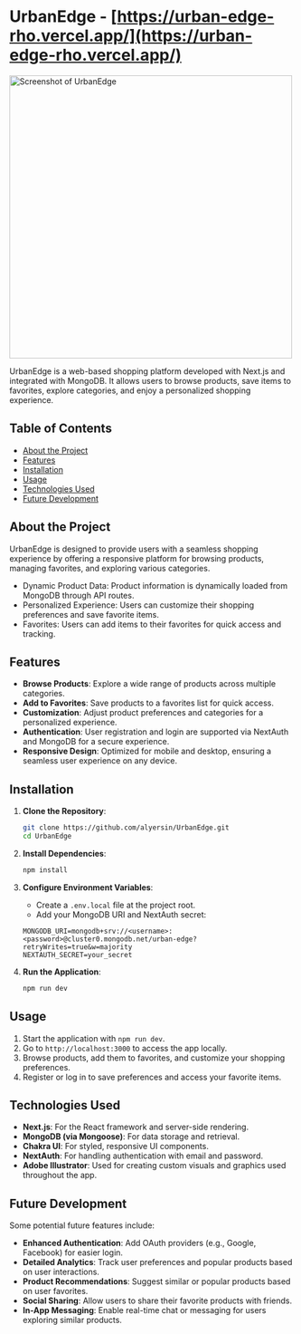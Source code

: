 # UrbanEdge - [https://urban-edge-rho.vercel.app/](https://urban-edge-rho.vercel.app/)

<img src="./public/screenshot.jpg" alt="Screenshot of UrbanEdge" width="500"/>

UrbanEdge is a web-based shopping platform developed with Next.js and integrated with MongoDB. It allows users to browse products, save items to favorites, explore categories, and enjoy a personalized shopping experience.

## Table of Contents

- [About the Project](#about-the-project)
- [Features](#features)
- [Installation](#installation)
- [Usage](#usage)
- [Technologies Used](#technologies-used)
- [Future Development](#future-development)

## About the Project

UrbanEdge is designed to provide users with a seamless shopping experience by offering a responsive platform for browsing products, managing favorites, and exploring various categories.

- Dynamic Product Data: Product information is dynamically loaded from MongoDB through API routes.
- Personalized Experience: Users can customize their shopping preferences and save favorite items.
- Favorites: Users can add items to their favorites for quick access and tracking.

## Features

- **Browse Products**: Explore a wide range of products across multiple categories.
- **Add to Favorites**: Save products to a favorites list for quick access.
- **Customization**: Adjust product preferences and categories for a personalized experience.
- **Authentication**: User registration and login are supported via NextAuth and MongoDB for a secure experience.
- **Responsive Design**: Optimized for mobile and desktop, ensuring a seamless user experience on any device.

## Installation

1. **Clone the Repository**:
   ```bash
   git clone https://github.com/alyersin/UrbanEdge.git
   cd UrbanEdge
   ```
2. **Install Dependencies**:
   ```bash
   npm install
   ```
3. **Configure Environment Variables**:

   - Create a `.env.local` file at the project root.
   - Add your MongoDB URI and NextAuth secret:

   ```plaintext
   MONGODB_URI=mongodb+srv://<username>:<password>@cluster0.mongodb.net/urban-edge?retryWrites=true&w=majority
   NEXTAUTH_SECRET=your_secret

   ```

4. **Run the Application**:
   ```bash
   npm run dev
   ```

## Usage

1. Start the application with `npm run dev`.
2. Go to `http://localhost:3000` to access the app locally.
3. Browse products, add them to favorites, and customize your shopping preferences.
4. Register or log in to save preferences and access your favorite items.

## Technologies Used

- **Next.js**: For the React framework and server-side rendering.
- **MongoDB (via Mongoose)**: For data storage and retrieval.
- **Chakra UI**: For styled, responsive UI components.
- **NextAuth**: For handling authentication with email and password.
- **Adobe Illustrator**: Used for creating custom visuals and graphics used throughout the app.

## Future Development

Some potential future features include:

- **Enhanced Authentication**: Add OAuth providers (e.g., Google, Facebook) for easier login.
- **Detailed Analytics**: Track user preferences and popular products based on user interactions.
- **Product Recommendations**: Suggest similar or popular products based on user favorites.
- **Social Sharing**: Allow users to share their favorite products with friends.
- **In-App Messaging**: Enable real-time chat or messaging for users exploring similar products.
